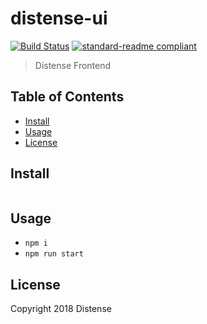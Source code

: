 # distense-ui

[![Build Status](https://travis-ci.org/Distense/distense-ui.svg?branch=master)](https://travis-ci.org/Distense/distense-ui)
[![standard-readme compliant](https://img.shields.io/badge/standard--readme-OK-green.svg?style=flat-square)](https://github.com/RichardLitt/standard-readme)


> Distense Frontend


## Table of Contents

- [Install](#install)
- [Usage](#usage)
- [License](#license)

## Install

```
```

## Usage

- `npm i`
- `npm run start`

## License

Copyright 2018 Distense
